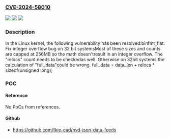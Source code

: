 ### [CVE-2024-58010](https://cve.mitre.org/cgi-bin/cvename.cgi?name=CVE-2024-58010)
![](https://img.shields.io/static/v1?label=Product&message=Linux&color=blue)
![](https://img.shields.io/static/v1?label=Version&message=c995ee28d29d6f256c3a8a6c4e66469554374f25%3C%200b6be54d7386b7addbf9e5947366f94aad046938%20&color=brighgreen)
![](https://img.shields.io/static/v1?label=Vulnerability&message=n%2Fa&color=brighgreen)

### Description

In the Linux kernel, the following vulnerability has been resolved:binfmt_flat: Fix integer overflow bug on 32 bit systemsMost of these sizes and counts are capped at 256MB so the math doesn'tresult in an integer overflow.  The "relocs" count needs to be checkedas well.  Otherwise on 32bit systems the calculation of "full_data"could be wrong.	full_data = data_len + relocs * sizeof(unsigned long);

### POC

#### Reference
No PoCs from references.

#### Github
- https://github.com/fkie-cad/nvd-json-data-feeds

